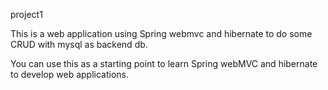 project1 

This is a web application using Spring webmvc and hibernate to do some CRUD with mysql as backend db.

You can use this as a starting point to learn Spring webMVC and hibernate to develop web applications.
